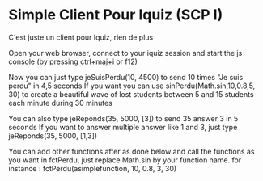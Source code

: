 # Simple Client Pour Iquiz (SCP I)
C'est juste un client pour Iquiz, rien de plus

Open your web browser, connect to your iquiz session and start the js console (by pressing ctrl+maj+i or f12)

Now you can just type jeSuisPerdu(10, 4500) to send 10 times "Je suis perdu" in 4,5 seconds
If you want you can use sinPerdu(Math.sin,10,0.8,5, 30) to create a beautiful wave of lost students between 5 and 15 students each minute during 30 minutes

You can also type jeReponds(35, 5000, [3]) to send 35 answer 3 in 5 seconds
If you want to answer multiple answer like 1 and 3, just type jeReponds(35, 5000, [1,3])

You can add other functions after as done below and call the functions as you want in fctPerdu, just replace Math.sin by your function name.
for instance :
fctPerdu(asimplefunction, 10, 0.8, 3, 30)